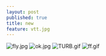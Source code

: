 ```yaml
---
layout: post
published: true
title: new
feature: vtt.jpg
---
```


![fly.jpg]({{site.baseurl}}/assets/images/posts/fly.jpg)
![ok.jpg]({{site.baseurl}}/assets/images/posts/ok.jpg)
![TURB.gif]({{site.baseurl}}/assets/images/posts/TURB.gif)
![ff.gif]({{site.baseurl}}/assets/images/posts/ff.gif)
